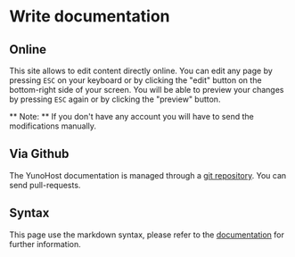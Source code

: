 # Write documentation

## Online

This site allows to edit content directly online. You can edit any page by pressing `ESC` on your keyboard or by clicking the "edit" button on the bottom-right side of your screen. You will be able to preview your changes by pressing `ESC` again or by clicking the "preview" button.

** Note: ** If you don't have any account you will have to send the modifications manually.

## Via Github

The YunoHost documentation is managed through a [git repository](https://github.com/YunoHost/doc). You can send pull-requests.

## Syntax

This page use the markdown syntax, please refer to the [documentation](http://daringfireball.net/projects/markdown/syntax) for further information.
